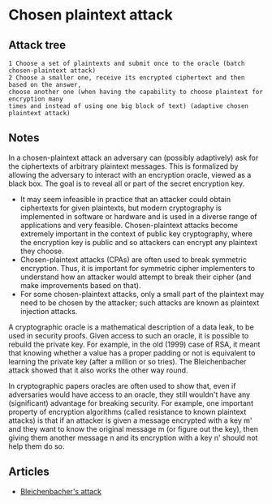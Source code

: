 # Chosen plaintext attack

## Attack tree

```text
1 Choose a set of plaintexts and submit once to the oracle (batch chosen-plaintext attack)
2 Choose a smaller one, receive its encrypted ciphertext and then based on the answer, 
choose another one (when having the capability to choose plaintext for encryption many 
times and instead of using one big block of text) (adaptive chosen plaintext attack)
```

## Notes

In a chosen-plaintext attack an adversary can (possibly adaptively) ask for the ciphertexts of arbitrary plaintext messages. This is formalized by allowing the adversary to interact with an encryption oracle, viewed as a black box. The goal is to reveal all or part of the secret encryption key.

* It may seem infeasible in practice that an attacker could obtain ciphertexts for given plaintexts, but modern cryptography is implemented in software or hardware and is used in a diverse range of applications and very feasible. Chosen-plaintext attacks become extremely important in the context of public key cryptography, where the encryption key is public and so attackers can encrypt any plaintext they choose.
* Chosen-plaintext attacks (CPAs) are often used to break symmetric encryption. Thus, it is important for symmetric cipher implementers to understand how an attacker would attempt to break their cipher (and make improvements based on that).
* For some chosen-plaintext attacks, only a small part of the plaintext may need to be chosen by the attacker; such attacks are known as plaintext injection attacks.

A cryptographic oracle is a mathematical description of a data leak, to be used in security proofs. Given access to such an oracle, it is possible to rebuild the private key. For example, in the old (1999) case of RSA, it meant that knowing whether a value has a proper padding or not is equivalent to learning the private key (after a million or so tries). The Bleichenbacher attack showed that it also works the other way round.

In cryptographic papers oracles are often used to show that, even if adversaries would have access to an oracle, they still wouldn't have any (significant) advantage for breaking security. For example, one important property of encryption algorithms (called resistance to known plaintext attacks) is that if an attacker is given a message encrypted with a key m' and they want to know the original message m (or figure out the key), then giving them another message n and its encryption with a key n' should not help them do so.

## Articles

* [Bleichenbacher's attack](https://asecuritysite.com/encryption/c_c3)






